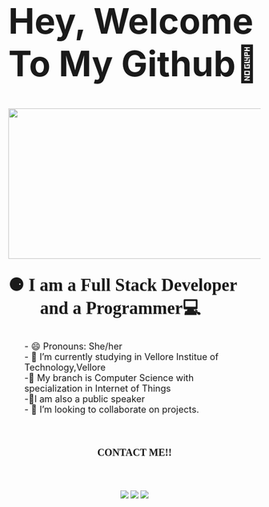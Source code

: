  <div class="heading" style="font-size: 35px;font-weight: bold;">
    <h1 text-size="medium" >Hey, Welcome To My Github👋</h1></div>
     
   
   <div align="center">
     <img src="https://cdni.iconscout.com/illustration/premium/thumb/girl-working-on-laptop-5256977-4396235.png" width="600" height="300"/>
 <div class="info" style="font-size:35px; ;text-align: start;padding-top: 2rem;font-family: serif;font-weight: bold;">
  ⚈ I am a Full Stack Developer👩‍💻 and a Programmer💻 
 </div>
<div class="moreinfo" style="font-size: large; text-align:start ; padding:2rem;">
 <div class="1"> - 😄 Pronouns: She/her</div>
 <div class="2"> - 🌱 I’m currently studying in Vellore Institue of Technology,Vellore</div>
 <div class="4">-📘 My branch is Computer Science with specialization in Internet of Things</div>
 <div class="6">-🎤I am also a public speaker</div>
  <div class="3">- 👯 I’m looking to collaborate on projects.</div>
</div>
<div class="cont">
  <div class="contact"style="font-size:20px; ;text-align:center;padding-top: 2rem;font-family: serif;font-weight: bold;padding:2rem;">CONTACT ME!!</div>
  <div id="badges" style="padding:2rem";>
   <a href="https://www.linkedin.com/in/anukanksha-priya-664730220">
   <img src="https://img.shields.io/badge/LinkedIn-blue?logo=anukanksha-priya/&logoColor=%22white%22"/></a>
   <a href="https://www.instagram.com/anukanksha__18/?funlid=CsgYesPH1f7C8EvZ">
   <img src="https://img.shields.io/badge/Instagram-red?logo=anukanksha-priya/&logoColor=%22white%22"/></a>
   <a href="https://www.hackerrank.com/priyaanukanksha?hr_r=1" class="href">
   <img src="https://img.shields.io/badge/Hacker-Rank-black?logo=anukanksha-priya/&logoColor=%22white%22"/></a>
   </div>
</div>
<div class="stats">



 <a href="https://github-readme-streak-stats.herokuapp.com/?user=cleveranu" class="href"></a> 
</div>
   <!--
   **cleveranu/cleveranu** is a ✨ _special_ ✨ repository because its `README.md` (this file) appears on your GitHub profile.
   
   Here are some ideas to get you started:
   
   - 🔭 I’m currently working on ...
   - 🌱 I’m currently learning ...
   - 👯 I’m looking to collaborate on ...
   - 🤔 I’m looking for help with ...
   - 💬 Ask me about ...
   - 📫 How to reach me: ...
   - 😄 Pronouns: ...
   - ⚡ Fun fact: ...
   -->
   
